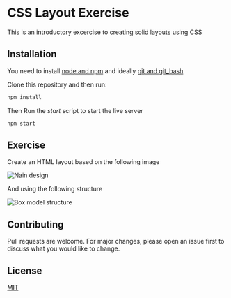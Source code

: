 # CSS Layout Exercise

This is an introductory excercise to creating solid layouts using CSS

## Installation

You need to install  [node and npm](https://nodejs.org/en/download/) and ideally [git and git_bash](https://git-scm.com/download/win)

Clone this repository and then run:

```bash
npm install
```

Then Run the *start* script to start the live server

```bash
npm start
```

## Exercise

Create an HTML layout based on the following image

![Nain design](https://alfonsoluis.github.com/src/images/desktop.jpg)

And using the following structure

![Box model structure](https://alfonsoluis.github.com/images/structure.jpg)


## Contributing

Pull requests are welcome. For major changes, please open an issue first to discuss what you would like to change.


## License
[MIT](https://choosealicense.com/licenses/mit/)